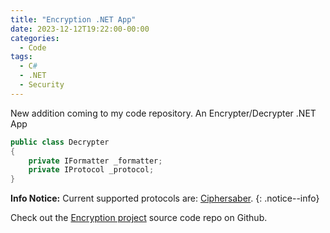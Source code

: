 ```yaml
---
title: "Encryption .NET App"
date: 2023-12-12T19:22:00-00:00
categories:
  - Code
tags:
  - C#
  - .NET
  - Security
---
```


New addition coming to my code repository. An Encrypter/Decrypter .NET App
```c#
public class Decrypter
{
    private IFormatter _formatter;
    private IProtocol _protocol;
}
```

**Info Notice:** Current supported protocols are: [Ciphersaber](#).
{: .notice--info}

Check out the [Encryption project][jekyll-docs] source code repo on Github.

[encryption-repo]: https://github.com/mariogamedev/EncryptionProtocols
[jekyll-docs]: https://jekyllrb.com/docs/home
